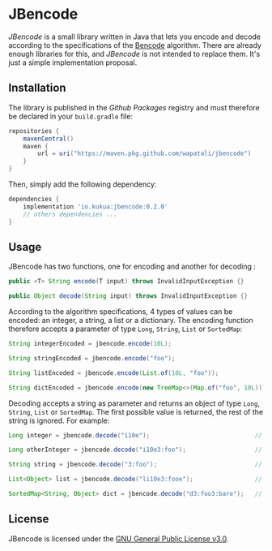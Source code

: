 # JBencode

_JBencode_ is a small library written in Java that lets you encode and decode according to the specifications of the [Bencode](https://en.wikipedia.org/wiki/Bencode) algorithm.
There are already enough libraries for this, and _JBencode_ is not intended to replace them. It's just a simple implementation proposal.

## Installation

The library is published in the _Github Packages_ registry and must therefore be declared in your `build.gradle` file:

```groovy
repositories {
    mavenCentral()
    maven {
        url = uri("https://maven.pkg.github.com/wapatali/jbencode")
    }
}
```

Then, simply add the following dependency:

```groovy
dependencies {
    implementation 'io.kukua:jbencode:0.2.0'
    // others dependencies ...
}
```

## Usage

JBencode has two functions, one for encoding and another for decoding :

```java
public <T> String encode(T input) throws InvalidInputException {}

public Object decode(String input) throws InvalidInputException {}
```

According to the algorithm specifications, 4 types of values can be encoded: an integer, a string, a list or a dictionary. 
The encoding function therefore accepts a parameter of type `Long`, `String`, `List` or `SortedMap`:

```java
String integerEncoded = jbencode.encode(10L);                             // "i10e"

String stringEncoded = jbencode.encode("foo");                            // "3:foo"

String listEncoded = jbencode.encode(List.of(10L, "foo"));                // "li10e3:fooe"

String dictEncoded = jbencode.encode(new TreeMap<>(Map.of("foo", 10L)));  // "d3:fooi10ee"
```

Decoding accepts a string as parameter and returns an object of type `Long`, `String`, `List` or `SortedMap`.
The first possible value is returned, the rest of the string is ignored. For example:

```java
Long integer = jbencode.decode("i10e");                             // 10

Long otherInteger = jbencode.decode("i10e3:foo");                   // 10 (ignores "foo")

String string = jbencode.decode("3:foo");                           // "foo"

List<Object> list = jbencode.decode("li10e3:fooe");                 // [10, "foo"]

SortedMap<String, Object> dict = jbencode.decode("d3:foo3:bare");   // {"foo": "bar"}
```

## License

JBencode is licensed under the [GNU General Public License v3.0](https://www.gnu.org/licenses/gpl-3.0.en.html).